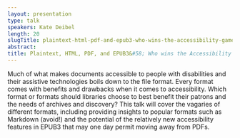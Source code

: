 ```yaml
---
layout: presentation
type: talk
speakers: Kate Deibel
length: 20
slugTitle: plaintext-html-pdf-and-epub3-who-wins-the-accessibility-games-
abstract:
title: Plaintext, HTML, PDF, and EPUB3&#58; Who wins the Accessibility Games?
---
```

Much of what makes documents accessible to people with disabilities and their assistive technologies boils down to the file format. Every format comes with benefits and drawbacks when it comes to accessibility. Which format or formats should libraries choose to best benefit their patrons and the needs of archives and discovery? This talk will cover the vagaries of different formats, including providing insights to popular formats such as Markdown (avoid!) and the potential of the relatively new accessibility features in EPUB3 that may one day permit moving away from PDFs. 